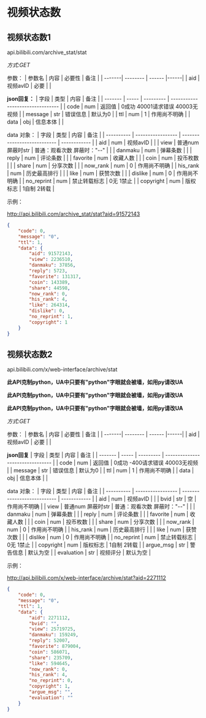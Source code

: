 # 视频状态数

## 视频状态数1
api.bilibili.com/archive_stat/stat

*方式:GET*

参数：
| 参数名 | 内容     | 必要性 | 备注 |
| -------| -------- | ------ |------|
| aid    | 视频avID | 必要   |      |


**json回复：**
|  字段   | 类型  | 内容      | 备注                             |
| ------- | ----- | --------- | -------------------------------- |
| code    | num   | 返回值    | 0成功  40001请求错误 40003无视频 |
| message | str   | 错误信息  | 默认为0                          |
| ttl     | num   | 1         | 作用尚不明确                     |
| data    | obj   | 信息本体  |                                  |

data 对象：
| 字段       | 类型              | 内容                        | 备注         |
| ---------- | ----------------- | --------------------------- | ------------ |
| aid        | num               | 视频avID                    |              |
| view       | 普通num 屏蔽时str | 普通：观看次数 屏蔽时："--" |              |
| danmaku    | num               | 弹幕条数                    |              |
| reply      | num               | 评论条数                    |              |
| favorite   | num               | 收藏人数                    |              |
| coin       | num               | 投币枚数                    |              |
| share      | num               | 分享次数                    |              |
| now_rank   | num               | 0                           | 作用尚不明确 |
| his_rank   | num               | 历史最高排行                |              |
| like       | num               | 获赞次数                    |              |
| dislike    | num               | 0                           | 作用尚不明确 |
| no_reprint | num               | 禁止转载标志                | 0无 1禁止    |
| copyright  | num               | 版权标志                    | 1自制 2转载  |

示例：

http://api.bilibili.com/archive_stat/stat?aid=91572143
```json
{
	"code": 0,
	"message": "0",
	"ttl": 1,
	"data": {
		"aid": 91572143,
		"view": 2236510,
		"danmaku": 37856,
		"reply": 5723,
		"favorite": 131317,
		"coin": 143389,
		"share": 44598,
		"now_rank": 0,
		"his_rank": 4,
		"like": 264314,
		"dislike": 0,
		"no_reprint": 1,
		"copyright": 1
	}
}
```

## 视频状态数2
api.bilibili.com/x/web-interface/archive/stat

**此API克制python，UA中只要有"python"字眼就会被墙，如用py请改UA**

**此API克制python，UA中只要有"python"字眼就会被墙，如用py请改UA**

**此API克制python，UA中只要有"python"字眼就会被墙，如用py请改UA**

*方式:GET*

参数：
| 参数名 | 内容     | 必要性 | 备注 |
| -------| -------- | ------ |------|
| aid    | 视频avID | 必要   |      |


**json回复**
|  字段   | 类型  | 内容      | 备注                             |
| ------- | ----- | --------- | -------------------------------- |
| code    | num   | 返回值    | 0成功  -400请求错误 40003无视频  |
| message | str   | 错误信息  | 默认为0                          |
| ttl     | num   | 1         | 作用尚不明确                     |
| data    | obj   | 信息本体  |                                  |

data 对象：
| 字段       | 类型              | 内容                        | 备注         |
| ---------- | ----------------- | --------------------------- | ------------ |
| aid        | num               | 视频avID                    |              |
| bvid       | str               | 空                          | 作用尚不明确 |
| view       | 普通num 屏蔽时str | 普通：观看次数 屏蔽时："--" |              |
| danmaku    | num               | 弹幕条数                    |              |
| reply      | num               | 评论条数                    |              |
| favorite   | num               | 收藏人数                    |              |
| coin       | num               | 投币枚数                    |              |
| share      | num               | 分享次数                    |              |
| now_rank   | num               | 0                           | 作用尚不明确 |
| his_rank   | num               | 历史最高排行                |              |
| like       | num               | 获赞次数                    |              |
| dislike    | num               | 0                           | 作用尚不明确 |
| no_reprint | num               | 禁止转载标志                | 0无 1禁止    |
| copyright  | num               | 版权标志                    | 1自制 2转载  |
| argue_msg  | str               | 警告信息                    | 默认为空     |
| evaluation | str               | 视频评分                    | 默认为空     |

示例：

http://api.bilibili.com/x/web-interface/archive/stat?aid=2271112
```json
{
	"code": 0,
	"message": "0",
	"ttl": 1,
	"data": {
		"aid": 2271112,
		"bvid": "",
		"view": 25719725,
		"danmaku": 159249,
		"reply": 52007,
		"favorite": 879004,
		"coin": 586071,
		"share": 235709,
		"like": 594645,
		"now_rank": 0,
		"his_rank": 4,
		"no_reprint": 0,
		"copyright": 1,
		"argue_msg": "",
		"evaluation": ""
	}
}
```



